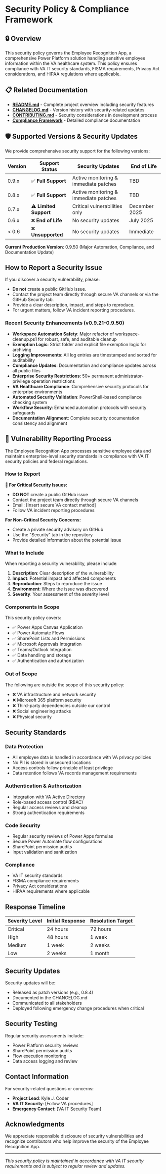 # Security Policy & Compliance Framework

<!--
   Copyright 2025 Kyle J. Coder

   Licensed under the Apache License, Version 2.0 (the "License");
   you may not use this file except in compliance with the License.
   You may obtain a copy of the License at

       http://www.apache.org/licenses/LICENSE-2.0

   Unless required by applicable law or agreed to in writing, software
   distributed under the License is distributed on an "AS IS" BASIS,
   WITHOUT WARRANTIES OR CONDITIONS OF ANY KIND, either express or implied.
   See the License for the specific language governing permissions and
   limitations under the License.
-->

## 🔒 Overview
This security policy governs the Employee Recognition App, a comprehensive Power Platform solution handling sensitive employee information within the VA healthcare system. This policy ensures compliance with VA IT security standards, FISMA requirements, Privacy Act considerations, and HIPAA regulations where applicable.

## 📋 Related Documentation
- **[README.md](README.md)** - Complete project overview including security features
- **[CHANGELOG.md](CHANGELOG.md)** - Version history with security-related updates
- **[CONTRIBUTING.md](CONTRIBUTING.md)** - Security considerations in development process
- **[Compliance Framework](security/compliance-framework.md)** - Detailed compliance documentation

## 🛡️ Supported Versions & Security Updates

We provide comprehensive security support for the following versions:

| Version | Support Status        | Security Updates                      | End of Life   |
| ------- | --------------------- | ------------------------------------- | ------------- |
| 0.9.x   | ✅ **Full Support**    | Active monitoring & immediate patches | TBD           |
| 0.8.x   | ✅ **Full Support**    | Active monitoring & immediate patches | TBD           |
| 0.7.x   | ⚠️ **Limited Support** | Critical vulnerabilities only         | December 2025 |
| 0.6.x   | ❌ **End of Life**     | No security updates                   | July 2025     |
| < 0.6   | ❌ **Unsupported**     | No security updates                   | Immediate     |

**Current Production Version**: 0.9.50 (Major Automation, Compliance, and Documentation Update)
## How to Report a Security Issue

If you discover a security vulnerability, please:
- **Do not** create a public GitHub issue.
- Contact the project team directly through secure VA channels or via the GitHub Security tab.
- Provide a clear description, impact, and steps to reproduce.
- For urgent matters, follow VA incident reporting procedures.


### Recent Security Enhancements (v0.9.21-0.9.50)
- **Workspace Automation Safety**: Major refactor of workspace-cleanup.ps1 for robust, safe, and auditable cleanup
- **Exemption Logic**: Strict folder and explicit file exemption logic for archiving
- **Logging Improvements**: All log entries are timestamped and sorted for auditability
- **Compliance Updates**: Documentation and compliance updates across all public files
- **Enterprise Security Restrictions**: 50+ permanent administrator-privilege operation restrictions
- **VA Healthcare Compliance**: Comprehensive security protocols for enterprise environments
- **Automated Security Validation**: PowerShell-based compliance checking system
- **Workflow Security**: Enhanced automation protocols with security safeguards
- **Documentation Alignment**: Complete security documentation consistency and alignment

## 🚨 Vulnerability Reporting Process

The Employee Recognition App processes sensitive employee data and maintains enterprise-level security standards in compliance with VA IT security policies and federal regulations.

### How to Report

**🚨 For Critical Security Issues:**
- **DO NOT** create a public GitHub issue
- Contact the project team directly through secure VA channels
- Email: [Insert secure VA contact method]
- Follow VA incident reporting procedures

**For Non-Critical Security Concerns:**
- Create a private security advisory on GitHub
- Use the "Security" tab in the repository
- Provide detailed information about the potential issue

### What to Include

When reporting a security vulnerability, please include:

1. **Description**: Clear description of the vulnerability
2. **Impact**: Potential impact and affected components
3. **Reproduction**: Steps to reproduce the issue
4. **Environment**: Where the issue was discovered
5. **Severity**: Your assessment of the severity level

### Components in Scope

This security policy covers:
- ✅ Power Apps Canvas Application
- ✅ Power Automate Flows
- ✅ SharePoint Lists and Permissions
- ✅ Microsoft Approvals Integration
- ✅ Teams/Outlook Integration
- ✅ Data handling and storage
- ✅ Authentication and authorization

### Out of Scope

The following are outside the scope of this security policy:
- ❌ VA infrastructure and network security
- ❌ Microsoft 365 platform security
- ❌ Third-party dependencies outside our control
- ❌ Social engineering attacks
- ❌ Physical security

## Security Standards

### Data Protection
- All employee data is handled in accordance with VA privacy policies
- No PII is stored in unsecured locations
- Access controls follow principle of least privilege
- Data retention follows VA records management requirements

### Authentication & Authorization
- Integration with VA Active Directory
- Role-based access control (RBAC)
- Regular access reviews and cleanup
- Strong authentication requirements

### Code Security
- Regular security reviews of Power Apps formulas
- Secure Power Automate flow configurations
- SharePoint permission audits
- Input validation and sanitization

### Compliance
- VA IT security standards
- FISMA compliance requirements
- Privacy Act considerations
- HIPAA requirements where applicable

## Response Timeline

| Severity Level | Initial Response | Resolution Target |
| -------------- | ---------------- | ----------------- |
| Critical       | 24 hours         | 72 hours          |
| High           | 48 hours         | 1 week            |
| Medium         | 1 week           | 2 weeks           |
| Low            | 2 weeks          | 1 month           |

## Security Updates

Security updates will be:
- Released as patch versions (e.g., 0.8.4)
- Documented in the CHANGELOG.md
- Communicated to all stakeholders
- Deployed following emergency change procedures when critical

## Security Testing

Regular security assessments include:
- Power Platform security reviews
- SharePoint permission audits
- Flow execution monitoring
- Data access logging and review

## Contact Information

For security-related questions or concerns:
- **Project Lead**: Kyle J. Coder
- **VA IT Security**: [Follow VA procedures]
- **Emergency Contact**: [VA IT Security Team]

## Acknowledgments

We appreciate responsible disclosure of security vulnerabilities and recognize contributors who help improve the security of the Employee Recognition App.

---

*This security policy is maintained in accordance with VA IT security requirements and is subject to regular review and updates.*
